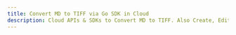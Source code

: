 ---title: Convert MD to TIFF via Go SDK in Clouddescription: Cloud APIs & SDKs to Convert MD to TIFF. Also Create, Edit & Render Microsoft Word & OpenOffice documents in the Cloud.---